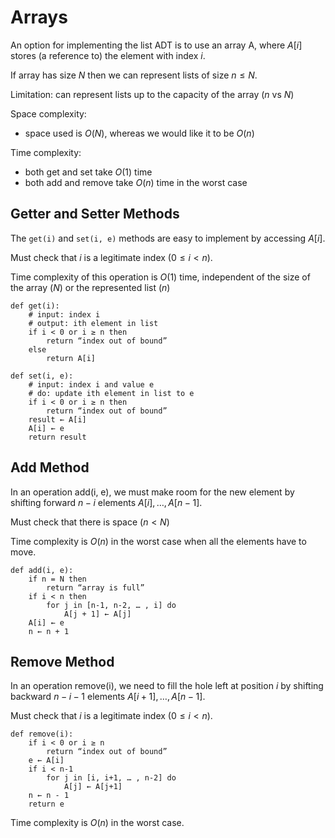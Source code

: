 # Arrays

An option for implementing the list ADT is to use an array A, where $A[i]$ stores (a reference to) the element with index $i$.

If array has size $N$ then we can represent lists of size $n ≤ N$.

Limitation: can represent lists up to the capacity of the array ($n$ vs $N$)

Space complexity:
- space used is $O(N)$, whereas we would like it to be $O(n)$

Time complexity:
- both get and set take $O(1)$ time
- both add and remove take $O(n)$ time in the worst case

## Getter and Setter Methods

The `get(i)` and `set(i, e)` methods are easy to implement by accessing $A[i]$.

Must check that $i$ is a legitimate index ($0 ≤ i < n$).

Time complexity of this operation is $O(1)$ time, independent of the size of the array ($N$) or the represented list ($n$)


```
def get(i):
    # input: index i
    # output: ith element in list
    if i < 0 or i ≥ n then
        return “index out of bound”
    else
        return A[i]
```

```
def set(i, e):
    # input: index i and value e
    # do: update ith element in list to e
    if i < 0 or i ≥ n then
        return “index out of bound”
    result ← A[i]
    A[i] ← e
    return result
```

## Add Method

In an operation add(i, e), we must make room for the new element by shifting forward $n - i$ elements $A[i], …, A[n - 1]$.

Must check that there is space ($n < N$)

Time complexity is $O(n)$ in the worst case when all the elements have to move.


```
def add(i, e):
    if n = N then
        return “array is full”
    if i < n then
        for j in [n-1, n-2, … , i] do
            A[j + 1] ← A[j]
    A[i] ← e
    n ← n + 1
```

## Remove Method

In an operation remove(i), we need to fill the hole left at position $i$ by shifting backward $n - i - 1$ elements $A[i + 1], …, A[n - 1]$.

Must check that $i$ is a legitimate index ($0 ≤ i < n$).


```
def remove(i):
    if i < 0 or i ≥ n
        return “index out of bound”
    e ← A[i]
    if i < n-1
        for j in [i, i+1, … , n-2] do
            A[j] ← A[j+1]
    n ← n - 1
    return e
```

Time complexity is $O(n)$ in the worst case.